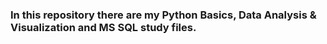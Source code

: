 ### In this repository there are my Python Basics, Data Analysis & Visualization and MS SQL study files.
